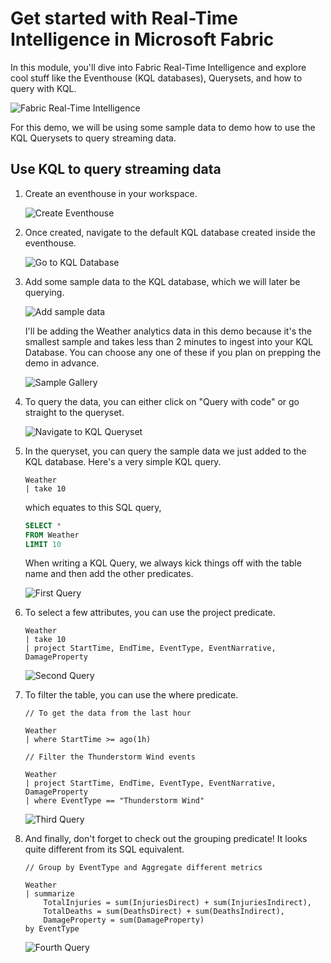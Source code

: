# Get started with Real-Time Intelligence in Microsoft Fabric

In this module, you'll dive into Fabric Real-Time Intelligence and explore cool stuff like the Eventhouse (KQL databases), Querysets, and how to query with KQL.

![Fabric Real-Time Intelligence](../images/kql-overview-schematic-fabric-rti.png)

For this demo, we will be using some sample data to demo how to use the KQL Querysets to query streaming data.

## Use KQL to query streaming data

1. Create an eventhouse in your workspace.

    ![Create Eventhouse](../images/kql-create-eventhouse.png)

2. Once created, navigate to the default KQL database created inside the eventhouse.

    ![Go to KQL Database](../images/kql-navigate-kql-database.png)

3. Add some sample data to the KQL database, which we will later be querying.

    ![Add sample data](../images/kql-add-sample-data.png)

    I'll be adding the Weather analytics data in this demo because it's the smallest sample and takes less than 2 minutes to ingest into your KQL Database. You can choose any one of these if you plan on prepping the demo in advance.

    ![Sample Gallery](../images/kql-sample-gallery.png)

4. To query the data, you can either click on "Query with code" or go straight to the queryset.

    ![Navigate to KQL Queryset](../images/kql-navigate-queryset.png)

5. In the queryset, you can query the sample data we just added to the KQL database. Here's a very simple KQL query.

    ```kql
    Weather
    | take 10
    ```

    which equates to this SQL query,

    ```sql
    SELECT *
    FROM Weather
    LIMIT 10
    ```

    When writing a KQL Query, we always kick things off with the table name and then add the other predicates.

    ![First Query](../images/kql-first-query.png)

6. To select a few attributes, you can use the project predicate.

    ```kql
    Weather
    | take 10
    | project StartTime, EndTime, EventType, EventNarrative, DamageProperty
    ```

    ![Second Query](../images/kql-second-query.png)

7. To filter the table, you can use the where predicate.

    ```kql
    // To get the data from the last hour
    
    Weather
    | where StartTime >= ago(1h)
    ```

    ```kql
    // Filter the Thunderstorm Wind events

    Weather
    | project StartTime, EndTime, EventType, EventNarrative, DamageProperty
    | where EventType == "Thunderstorm Wind"
    ```

    ![Third Query](../images/kql-third-query.png)

8. And finally, don't forget to check out the grouping predicate! It looks quite different from its SQL equivalent.

    ```kql
    // Group by EventType and Aggregate different metrics

    Weather
    | summarize
        TotalInjuries = sum(InjuriesDirect) + sum(InjuriesIndirect),
        TotalDeaths = sum(DeathsDirect) + sum(DeathsIndirect),
        DamageProperty = sum(DamageProperty)
    by EventType
    ```

    ![Fourth Query](../images/kql-fourth-query.png)
